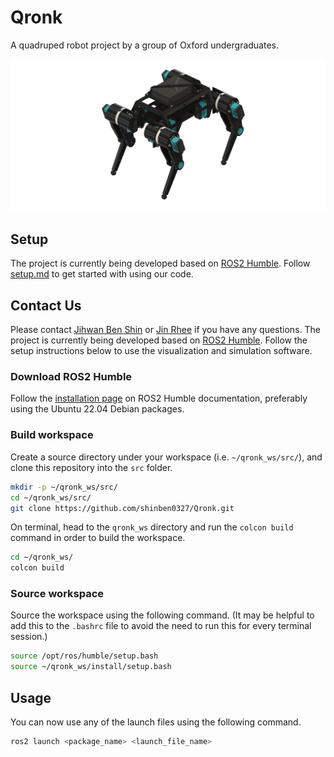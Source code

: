 # Qronk

A quadruped robot project by a group of Oxford undergraduates.

![qronk_cad](resources/qronk_cad.png)

## Setup

The project is currently being developed based on [ROS2 Humble](https://docs.ros.org/en/humble/index.html). Follow [setup.md](documents/setup.md) to get started with using our code.

## Contact Us

Please contact [Jihwan Ben Shin](mailto:jihwan.shin@sjc.ox.ac.uk) or [Jin Rhee](mailto:jin.rhee@sjc.ox.ac.uk) if you have any questions.
The project is currently being developed based on [ROS2 Humble](https://docs.ros.org/en/humble/index.html). Follow the setup instructions below to use the visualization and simulation software.

### Download ROS2 Humble

Follow the [installation page](https://docs.ros.org/en/humble/Installation.html) on ROS2 Humble documentation, preferably using the Ubuntu 22.04 Debian packages.

### Build workspace

Create a source directory under your workspace (i.e. `~/qronk_ws/src/`), and clone this repository into the `src` folder.

```bash
mkdir -p ~/qronk_ws/src/
cd ~/qronk_ws/src/
git clone https://github.com/shinben0327/Qronk.git
```

On terminal, head to the `qronk_ws` directory and run the `colcon build` command in order to build the workspace.

```bash
cd ~/qronk_ws/
colcon build
```

### Source workspace

Source the workspace using the following command. (It may be helpful to add this to the `.bashrc` file to avoid the need to run this for every terminal session.)

```bash
source /opt/ros/humble/setup.bash
source ~/qronk_ws/install/setup.bash
```

## Usage

You can now use any of the launch files using the following command.

```bash
ros2 launch <package_name> <launch_file_name>
```
